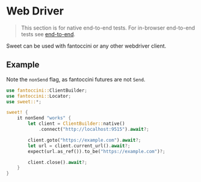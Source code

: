 # Web Driver

> This section is for native end-to-end tests. For in-browser end-to-end tests see [end-to-end](../web/end-to-end.md).


Sweet can be used with fantoccini or any other webdriver client. 

## Example

Note the `nonSend` flag, as fantoccini futures are not `Send`.

```rs
use fantoccini::ClientBuilder;
use fantoccini::Locator;
use sweet::*;

sweet! {
	it nonSend "works" {
		let client = ClientBuilder::native()
			.connect("http://localhost:9515").await?;

		client.goto("https://example.com").await?;
		let url = client.current_url().await?;
		expect(url.as_ref()).to_be("https://example.com")?;

		client.close().await?;
	}
}
```